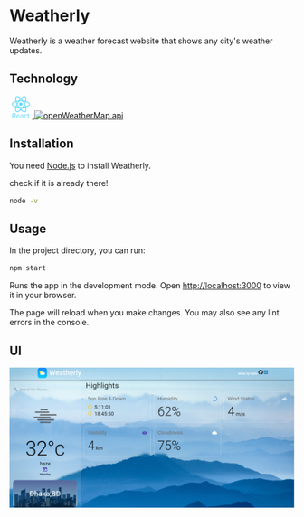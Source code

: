# Weatherly

Weatherly is a weather forecast website that shows any city's weather updates.

## Technology
<a href="https://reactjs.org/" target="_blank" rel="noreferrer"> <img src="https://raw.githubusercontent.com/devicons/devicon/master/icons/react/react-original-wordmark.svg" alt="react" width="40" height="40"/> </a> <a href="https://openweathermap.org/" target="_blank" rel="noreferrer"> <img src="https://openweathermap.org/themes/openweathermap/assets/img/logo_white_cropped.png" alt="openWeatherMap api" width="70" height="40"/> </a>

## Installation

You need [Node.js](https://nodejs.org/en/) to install Weatherly.

check if it is already there!
```bash
node -v
```

## Usage
In the project directory, you can run:
```bash
npm start
```
Runs the app in the development mode.
Open [http://localhost:3000](http://localhost:3000) to view it in your browser.

The page will reload when you make changes.
You may also see any lint errors in the console.

## UI
<img src="https://github.com/dipta-2707/weatherly/blob/main/src/Assets/dhakaUI.PNG?raw=true" alt="UI" />


